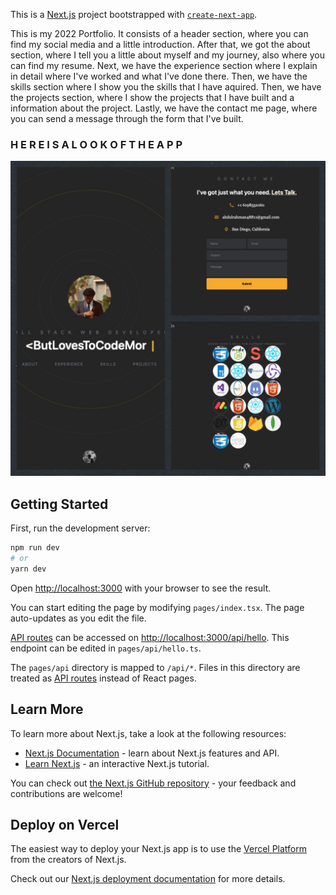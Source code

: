 This is a [Next.js](https://nextjs.org/) project bootstrapped with [`create-next-app`](https://github.com/vercel/next.js/tree/canary/packages/create-next-app).

This is my 2022 Portfolio. It consists of a header section, where you can find my social media and a little introduction. After that, we got the about section, where I tell you a little about myself and my journey, also where you can find my resume. Next, we have the experience section where I explain in detail where I've worked and what I've done there. Then, we have the skills section where I show you the skills that I have aquired. Then, we have the projects section, where I show the projects that I have built and a information about the project. Lastly, we have the contact me page, where you can send a message through the form that I've built. 
### H E R E  I S  A  L O O K  O F  T H E  A P P
![H E R E  I S  A  L O O K  O F  T H E  A P P](portfolio-2022/public/portfolio.PNG)

## Getting Started

First, run the development server:

```bash
npm run dev
# or
yarn dev
```

Open [http://localhost:3000](http://localhost:3000) with your browser to see the result.

You can start editing the page by modifying `pages/index.tsx`. The page auto-updates as you edit the file.

[API routes](https://nextjs.org/docs/api-routes/introduction) can be accessed on [http://localhost:3000/api/hello](http://localhost:3000/api/hello). This endpoint can be edited in `pages/api/hello.ts`.

The `pages/api` directory is mapped to `/api/*`. Files in this directory are treated as [API routes](https://nextjs.org/docs/api-routes/introduction) instead of React pages.

## Learn More

To learn more about Next.js, take a look at the following resources:

- [Next.js Documentation](https://nextjs.org/docs) - learn about Next.js features and API.
- [Learn Next.js](https://nextjs.org/learn) - an interactive Next.js tutorial.

You can check out [the Next.js GitHub repository](https://github.com/vercel/next.js/) - your feedback and contributions are welcome!

## Deploy on Vercel

The easiest way to deploy your Next.js app is to use the [Vercel Platform](https://vercel.com/new?utm_medium=default-template&filter=next.js&utm_source=create-next-app&utm_campaign=create-next-app-readme) from the creators of Next.js.

Check out our [Next.js deployment documentation](https://nextjs.org/docs/deployment) for more details.
